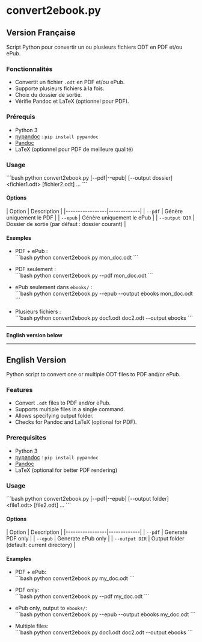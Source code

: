 # convert2ebook.py

## Version Française

Script Python pour convertir un ou plusieurs fichiers ODT en PDF et/ou ePub.

### Fonctionnalités

- Convertit un fichier `.odt` en PDF et/ou ePub.
- Supporte plusieurs fichiers à la fois.
- Choix du dossier de sortie.
- Vérifie Pandoc et LaTeX (optionnel pour PDF).

### Prérequis

- Python 3
- [pypandoc](https://pypi.org/project/pypandoc/) : `pip install pypandoc`
- [Pandoc](https://pandoc.org/installing.html)
- LaTeX (optionnel pour PDF de meilleure qualité)

### Usage

\`\`\`bash
python convert2ebook.py [--pdf|--epub] [--output dossier] <fichier1.odt> [fichier2.odt] ...
\`\`\`

#### Options

\| Option          \| Description \|
\|-----------------\|-------------\|
\| `--pdf`         \| Génère uniquement le PDF \|
\| `--epub`        \| Génère uniquement le ePub \|
\| `--output DIR`  \| Dossier de sortie (par défaut : dossier courant) \|

#### Exemples

- PDF + ePub :  
\`\`\`bash
python convert2ebook.py mon_doc.odt
\`\`\`

- PDF seulement :  
\`\`\`bash
python convert2ebook.py --pdf mon_doc.odt
\`\`\`

- ePub seulement dans `ebooks/` :  
\`\`\`bash
python convert2ebook.py --epub --output ebooks mon_doc.odt
\`\`\`

- Plusieurs fichiers :  
\`\`\`bash
python convert2ebook.py doc1.odt doc2.odt --output ebooks
\`\`\`

---

**English version below**

---

## English Version

Python script to convert one or multiple ODT files to PDF and/or ePub.

### Features

- Convert `.odt` files to PDF and/or ePub.
- Supports multiple files in a single command.
- Allows specifying output folder.
- Checks for Pandoc and LaTeX (optional for PDF).

### Prerequisites

- Python 3
- [pypandoc](https://pypi.org/project/pypandoc/) : `pip install pypandoc`
- [Pandoc](https://pandoc.org/installing.html)
- LaTeX (optional for better PDF rendering)

### Usage

\`\`\`bash
python convert2ebook.py [--pdf|--epub] [--output folder] <file1.odt> [file2.odt] ...
\`\`\`

#### Options

\| Option          \| Description \|
\|-----------------\|-------------\|
\| `--pdf`         \| Generate PDF only \|
\| `--epub`        \| Generate ePub only \|
\| `--output DIR`  \| Output folder (default: current directory) \|

#### Examples

- PDF + ePub:  
\`\`\`bash
python convert2ebook.py my_doc.odt
\`\`\`

- PDF only:  
\`\`\`bash
python convert2ebook.py --pdf my_doc.odt
\`\`\`

- ePub only, output to `ebooks/`:  
\`\`\`bash
python convert2ebook.py --epub --output ebooks my_doc.odt
\`\`\`

- Multiple files:  
\`\`\`bash
python convert2ebook.py doc1.odt doc2.odt --output ebooks
\`\`\`
